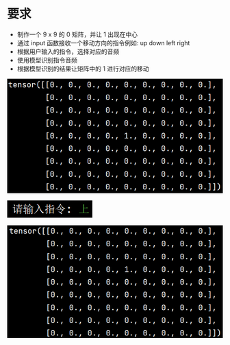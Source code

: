 # 要求

- 制作一个 9 x 9 的 0 矩阵，并让 1 出现在中心
- 通过 input 函数接收一个移动方向的指令例如: up down left right
- 根据用户输入的指令，选择对应的音频
- 使用模型识别指令音频
- 根据模型识别的结果让矩阵中的 1 进行对应的移动

![](md-img/要求_2024-10-17-16-59-34.png)

![](md-img/要求_2024-10-17-17-00-09.png)

![](md-img/要求_2024-10-17-17-00-41.png)
